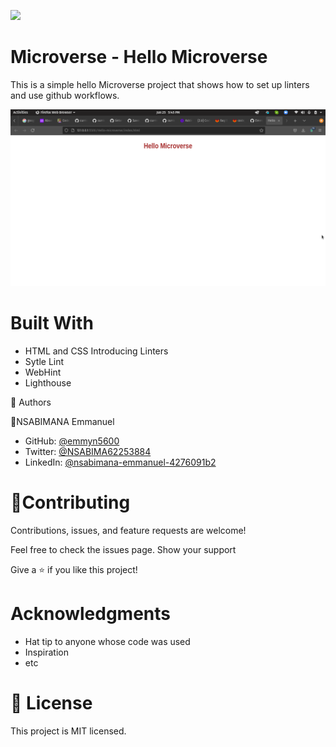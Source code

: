 
![](https://img.shields.io/badge/Microverse-blueviolet)

# Microverse - Hello Microverse

This is a simple hello Microverse project that shows how to set up linters and use github workflows.


![Screenshot](hello.png)


# Built With

- HTML and CSS
Introducing Linters
- Sytle Lint
- WebHint
- Lighthouse

👤 Authors

👤NSABIMANA Emmanuel
- GitHub: [@emmyn5600](https://github.com/Emmyn5600)
- Twitter: [@NSABIMA62253884](https://twitter.com/NSABIMA62253884)
- LinkedIn: [@nsabimana-emmanuel-4276091b2](https://www.linkedin.com/in/nsabimana-emmanuel-4276091b2/)


# 🤝Contributing

Contributions, issues, and feature requests are welcome!

Feel free to check the issues page. Show your support

Give a ⭐️ if you like this project!

# Acknowledgments

- Hat tip to anyone whose code was used
- Inspiration
- etc

# 📝 License 
This project is MIT licensed.